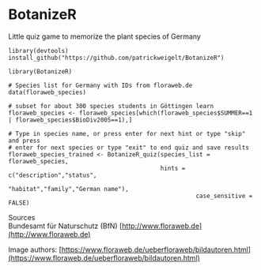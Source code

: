 # BotanizeR
Little quiz game to memorize the plant species of Germany

```
library(devtools)
install_github("https://github.com/patrickweigelt/BotanizeR")

library(BotanizeR)

# Species list for Germany with IDs from floraweb.de
data(floraweb_species)

# subset for about 300 species students in Göttingen learn
floraweb_species <- floraweb_species[which(floraweb_species$SUMMER==1 | floraweb_species$BioDiv2005==1),]

# Type in species name, or press enter for next hint or type "skip" and press 
# enter for next species or type "exit" to end quiz and save results
floraweb_species_trained <- BotanizeR_quiz(species_list = floraweb_species, 
                                           hints = c("description","status",
                                                     "habitat","family","German name"),
                                                     case_sensitive = FALSE)
```

Sources  
Bundesamt für Naturschutz (BfN) [http://www.floraweb.de](http://www.floraweb.de)  

Image authors: [https://www.floraweb.de/ueberfloraweb/bildautoren.html](https://www.floraweb.de/ueberfloraweb/bildautoren.html)
